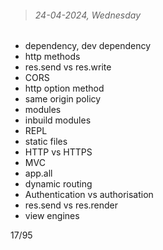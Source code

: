 > ###### 24-04-2024, Wednesday

- dependency, dev dependency
- http methods
- res.send vs res.write
- CORS
- http option method
- same origin policy
- modules
- inbuild modules
- REPL
- static files
- HTTP vs HTTPS
- MVC
- app.all
- dynamic routing
- Authentication vs authorisation
- res.send vs res.render
- view engines

17/95

